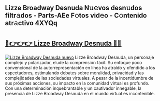## Lizze Broadway Desnuda N𝚞𝚎vos desn𝚞dos filtr𝚊dos - Parts-AEe F𝚘tos vid𝚎o - C𝚘ntenido atr𝚊ctivo 4XYQq

# <h2><a href="http://mb287f.tromn.icu/?c=Lizze+Broadway+Desnuda">🔗👉👉👉 Lizze Broadway Desnuda 🔗🔗</a></h2>

[![Lizze Broadway Desnuda nuevo](https://i.imgur.com/pEAQMta.gif)](http://mb287f.tromn.icu/?c=Lizze+Broadway+Desnuda)
Lizze Broadway Desnuda, un personaje complejo y polarizador, elude la comprensión fácil. Su enfoque poco convencional de la autorrepresentación en línea ha atraído y ofendido a los espectadores, estimulando debates sobre moralidad, privacidad y las complejidades de las sociedades virtuales. A pesar de la incertidumbre de sus próximas acciones, su impacto en la comunidad virtual es profundo. Con una determinación inquebrantable y un cautivador innegable, la presencia de Lizze Broadway Desnuda en el mundo virtual es incontenible.
